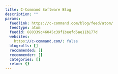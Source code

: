 ```yaml
---
title: C-Command Software Blog
description: ""
params:
  feedlink: https://c-command.com/blog/feed/atom/
  feedtype: atom
  feedid: 680339c46045c39f1beefd5ae11b177d
  websites:
    https://c-command.com/: false
  blogrolls: []
  recommended: []
  recommender: []
  categories: []
  relme: {}
---
```

